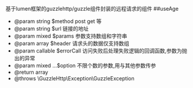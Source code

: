 基于lumen框架的guzzlehttp/guzzle组件封装的远程请求的组件
##useAge
* @param string $method post get 等
* @param string $url 链接的地址
* @param mixed $params 参数支持数组和字符串
* @param array $header 请求头的数据仅支持数组
* @param callable $errorCall 访问失败后处理失败逻辑的回调函数,参数为抛出的异常
* @param mixed ...$option 不限个数的参数,用与其他参数传参
* @return array
* @throws \GuzzleHttp\Exception\GuzzleException
